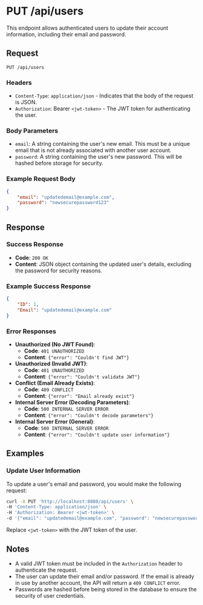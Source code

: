 # PUT /api/users

This endpoint allows authenticated users to update their account information, including their email and password.

## Request

`PUT /api/users`

### Headers

- `Content-Type`: `application/json` - Indicates that the body of the request is JSON.
- `Authorization`: Bearer `<jwt-token>` - The JWT token for authenticating the user.

### Body Parameters

- `email`: A string containing the user's new email. This must be a unique email that is not already associated with another user account.
- `password`: A string containing the user's new password. This will be hashed before storage for security.

### Example Request Body

```json
{   
	"email": "updatedemail@example.com",   
	"password": "newsecurepassword123" 
}
```

## Response

### Success Response

- **Code**: `200 OK`
- **Content**: JSON object containing the updated user's details, excluding the password for security reasons.

### Example Success Response

```json
{  
	"ID": 1,   
	"Email": "updatedemail@example.com"
}
```

### Error Responses

- **Unauthorized (No JWT Found)**:
    - **Code**: `401 UNAUTHORIZED`
    - **Content**: `{"error": "Couldn't find JWT"}`
- **Unauthorized (Invalid JWT)**:
    - **Code**: `401 UNAUTHORIZED`
    - **Content**: `{"error": "Couldn't validate JWT"}`
- **Conflict (Email Already Exists)**:
    - **Code**: `409 CONFLICT`
    - **Content**: `{"error": "Email already exist"}`
- **Internal Server Error (Decoding Parameters)**:
    - **Code**: `500 INTERNAL SERVER ERROR`
    - **Content**: `{"error": "Couldn't decode parameters"}`
- **Internal Server Error (General)**:
    - **Code**: `500 INTERNAL SERVER ERROR`
    - **Content**: `{"error": "Couldn't update user information"}`

## Examples

### Update User Information

To update a user's email and password, you would make the following request:

```bash
curl -X PUT 'http://localhost:8080/api/users' \
-H 'Content-Type: application/json' \
-H 'Authorization: Bearer <jwt-token>' \
-d '{"email": "updatedemail@example.com", "password": "newsecurepassword123"}'
```

Replace `<jwt-token>` with the JWT token of the user.

## Notes

- A valid JWT token must be included in the `Authorization` header to authenticate the request.
- The user can update their email and/or password. If the email is already in use by another account, the API will return a `409 CONFLICT` error.
- Passwords are hashed before being stored in the database to ensure the security of user credentials.